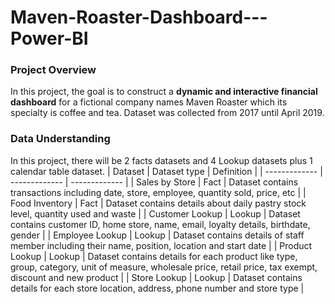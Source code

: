 # Maven-Roaster-Dashboard---Power-BI

### **Project Overview**

In this project, the goal is to construct a **dynamic and interactive financial dashboard** for a fictional company names Maven Roaster which its specialty is coffee and tea. Dataset was collected from 2017 until April 2019.

### **Data Understanding**

In this project, there will be 2 facts datasets and 4 Lookup datasets plus 1 calendar table dataset.
| Dataset  | Dataset type | Definition |
| ------------- | ------------- | ------------- |
| Sales by Store  | Fact  | Dataset contains transactions including date, store, employee, quantity sold, price, etc  |
| Food Inventory  |  Fact  | Dataset contains details about daily pastry stock level, quantity used and waste |
| Customer Lookup  |  Lookup  | Dataset contains customer ID, home store, name, email, loyalty details, birthdate, gender |
| Employee Lookup  |  Lookup  | Dataset contains details of staff member including their name, position, location and start date |
| Product Lookup  |  Lookup  | Dataset contains details for each product like type, group, category, unit of measure, wholesale price, retail price, tax exempt, discount and new product |
| Store Lookup  |  Lookup  | Dataset contains details for each store location, address, phone number and store type |



